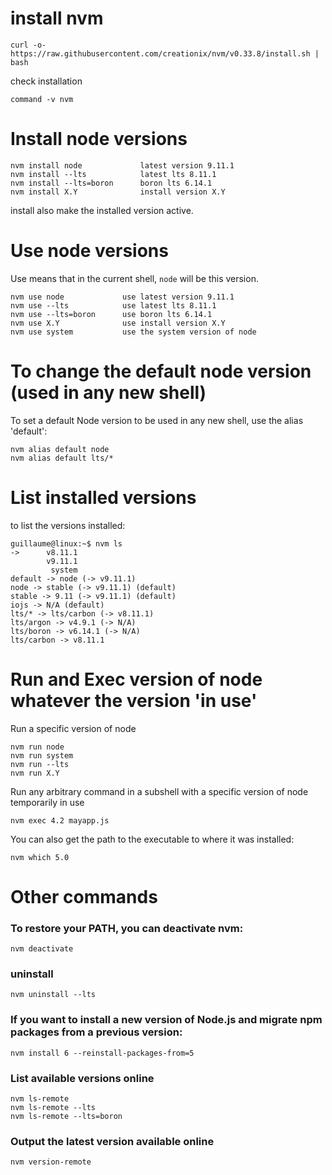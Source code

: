 # install nvm

```
curl -o- https://raw.githubusercontent.com/creationix/nvm/v0.33.8/install.sh | bash
```

check installation
```
command -v nvm
```

# Install node versions

```
nvm install node             latest version 9.11.1
nvm install --lts            latest lts 8.11.1
nvm install --lts=boron      boron lts 6.14.1
nvm install X.Y              install version X.Y
```
install also make the installed version active.


# Use node versions

Use means that in the current shell, `node` will be this version.
```
nvm use node             use latest version 9.11.1
nvm use --lts            use latest lts 8.11.1
nvm use --lts=boron      use boron lts 6.14.1
nvm use X.Y              use install version X.Y
nvm use system           use the system version of node
```

# To change the default node version (used in any new shell)

To set a default Node version to be used in any new shell, use the alias 'default':
```
nvm alias default node    
nvm alias default lts/*
```

# List installed versions

to list the versions installed:
```
guillaume@linux:~$ nvm ls
->      v8.11.1
        v9.11.1
         system
default -> node (-> v9.11.1)
node -> stable (-> v9.11.1) (default)
stable -> 9.11 (-> v9.11.1) (default)
iojs -> N/A (default)
lts/* -> lts/carbon (-> v8.11.1)
lts/argon -> v4.9.1 (-> N/A)
lts/boron -> v6.14.1 (-> N/A)
lts/carbon -> v8.11.1
```

# Run and Exec version of node whatever the version 'in use'

Run a specific version of node
```
nvm run node
nvm run system
nvm run --lts
nvm run X.Y
```

Run any arbitrary command in a subshell with a specific version of node temporarily in use
```
nvm exec 4.2 mayapp.js
```

You can also get the path to the executable to where it was installed:
```
nvm which 5.0
```

# Other commands

### To restore your PATH, you can deactivate nvm:
```
nvm deactivate
```

### uninstall
```
nvm uninstall --lts
```

### If you want to install a new version of Node.js and migrate npm packages from a previous version:
```
nvm install 6 --reinstall-packages-from=5
```

### List available versions online
```
nvm ls-remote
nvm ls-remote --lts
nvm ls-remote --lts=boron
```

### Output the latest version available online
```
nvm version-remote
```
